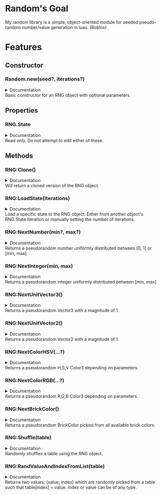 # Random's Goal
My random library is a simple, object-oriented module for seeded pseudo-random number/value generation in luau. (Roblox)

# Features

## Constructor
### Random.new(seed?, iterations?)
<details>
<summary>Documentation</summary>
(seed: number?, iterations: number?) -> (RNG)
</details>
Basic constructor for an RNG object with optional parameters.

## Properties
### RNG.State
<details>
<summary>Documentation</summary>
.Iteration: number; <br>
.Seed: number;
</details>
Read only. Do not attempt to edit either of these.

## Methods
### RNG:Clone()
<details>
<summary>Documentation</summary>
(self: RNG) -> (RNG)
</details>
Will return a cloned version of the RNG object.

### RNG:LoadState(Iterations)
<details>
<summary>Documentation</summary>
(self: RNG, Iterations: number) -> ()
</details>
Load a specific state to the RNG object. Either from another object's RNG.State.Iteration or manually setting the number of iterations.

### RNG:NextNumber(min?, max?)
<details>
<summary>Documentation</summary>
(self: RNG, min: number?, max: number?) -> (number)
</details>
Returns a pseudorandom number uniformly distributed between [0, 1] or [min, max]

### RNG:NextInteger(min, max)
<details>
<summary>Documentation</summary>
(self: RNG, min: number, max: number) -> (number)
</details>
Returns a pseudorandom integer uniformly distributed between [min, max]

### RNG:NextUnitVector3()
<details>
<summary>Documentation</summary>
(self: RNG) -> (Vector3)
</details>
Returns a pseudorandom Vector3 with a magnitude of 1.

### RNG:NextUnitVector2()
<details>
<summary>Documentation</summary>
(self: RNG) -> (Vector2)
</details>
Returns a pseudorandom Vector2 with a magnitude of 1.

### RNG:NextColorHSV(...?)
<details>
<summary>Documentation</summary>
> @param MinHue > Number? > Default 0 <br>
> @param MaxHue > Number? > Default 1 <br>
> @param MinSaturation > Number? > Default 0 <br>
> @param MaxSaturation > Number? > Default 1 <br>
> @param MinValue > Number? > Default 0 <br>
> @param MaxValue > Number? > Default 1 <br>
<br>
(self: RNG, ...) -> (Color3)
</details>
Returns a pseudorandom H,S,V Color3 depending on parameters.

### RNG:NextColorRGB(...?)
<details>
<summary>Documentation</summary>
> @param MinR > Number? > Default 0 <br>
> @param MaxR > Number? > Default 255 <br>
> @param MinSaturation > Number? > Default 0 <br>
> @param MaxSaturation > Number? > Default 255 <br>
> @param MinValue > Number? > Default 0 <br>
> @param MaxValue > Number? > Default 255 <br>
<br>
(self: RNG, ...) -> (Color3)
</details>
Returns a pseudorandom R,G,B Color3 depending on parameters.

### RNG:NextBrickColor()
<details>
<summary>Documentation</summary>
(self: RNG) -> (BrickColor)
</details>
Returns a pseudorandom BrickColor picked from all available brick colors.

### RNG:Shuffle(table)
<details>
<summary>Documentation</summary>
(self: RNG, tb: {}) -> ()
</details>
Randomly shuffles a table using the RNG object.

### RNG:RandValueAndIndexFromList(table)
<details>
<summary>Documentation</summary>
(self: RNG, tb: {}) -> (any, any)
</details>
Returns two values: (value, index) which are randomly picked from a table such that table[index] = value. Index or value can be of any type.